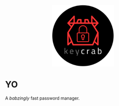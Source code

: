 <center>
    <img style="text-align: center;" height="200" width="200" src="./browser/ff/icons/keycrab-logo.png">
</center>

# YO
A _babzingly_ fast password manager.
